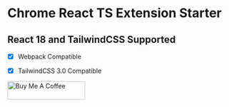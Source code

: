 # Chrome React TS Extension Starter

## React 18 and TailwindCSS Supported

- [x] Webpack Compatible
- [x] TailwindCSS 3.0 Compatible



<a href="https://buymeacoffee.com/dheeraj237" target="_blank"><img src="https://cdn.buymeacoffee.com/buttons/default-orange.png" alt="Buy Me A Coffee" height="41" width="174"></a>
